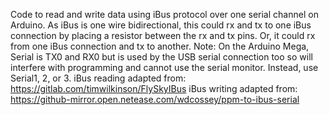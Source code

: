 Code to read and write data using iBus protocol over one serial channel on Arduino. As iBus is one wire bidirectional, this could rx and tx to one iBus
connection by placing a resistor between the rx and tx pins. Or, it could rx from one iBus connection and tx to another.
Note: On the Arduino Mega, Serial is TX0 and RX0 but is used by the USB serial connection too so will interfere with programming and cannot use the serial
monitor. Instead, use Serial1, 2, or 3.
iBus reading adapted from: https://gitlab.com/timwilkinson/FlySkyIBus
iBus writing adapted from: https://github-mirror.open.netease.com/wdcossey/ppm-to-ibus-serial
